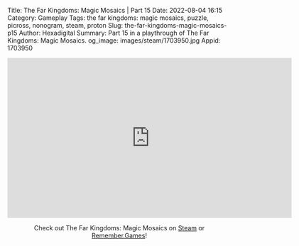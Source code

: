 Title: The Far Kingdoms: Magic Mosaics | Part 15
Date: 2022-08-04 16:15
Category: Gameplay
Tags: the far kingdoms: magic mosaics, puzzle, picross, nonogram, steam, proton
Slug: the-far-kingdoms-magic-mosaics-p15
Author: Hexadigital
Summary: Part 15 in a playthrough of The Far Kingdoms: Magic Mosaics.
og_image: images/steam/1703950.jpg
Appid: 1703950

<center><iframe src="https://www.youtube.com/embed/qmZyab2w6yo?feature=oembed" allow="accelerometer; autoplay; encrypted-media; gyroscope; picture-in-picture" width="640" height="360" frameborder="0"></iframe>

Check out The Far Kingdoms: Magic Mosaics on [Steam](https://store.steampowered.com/app/1703950/?curator_clanid=34633900) or [Remember.Games](https://remember.games/game/1211/)!</center>